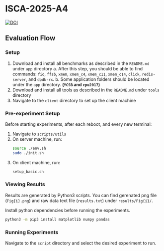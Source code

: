 # ISCA-2025-A4

[![DOI](https://zenodo.org/badge/955433674.svg)](https://doi.org/10.5281/zenodo.15105163)

## Evaluation Flow

### Setup
1. Download and install all benchmarks as described in the `README.md` under `app` directory
   a. After this step, you should be able to find commands: `fio`, `ffsb`, `xmem`, `xmem_c4`, `xmem_c11`, `xmem_c14`, `click`, `redis-server`, and `dpdk-rx`.
   b. Some application folders should be located under the `app` directory. **(`YCSB` and `cpu2017`)**
3. Download and install all tools as described in the `README.md` under `tools` directory
4. Navigate to the `client` directory to set up the client machine

### Pre-experiment Setup
Before starting experiments, after each reboot, and every new terminal:
1. Navigate to `scripts/utils`
2. On server machine, run:
   ```bash
   source ./env.sh
   sudo ./init.sh
   ```
3. On client machine, run:
   ```bash
   setup_basic.sh
   ```

### Viewing Results

Results are generated by Python3 scripts. You can find gerenated png file (`Fig{i}.png`) and raw data text file (`results.txt`) under `results/Fig{i}/`.

Install python dependencies before running the experiments.

```bash
python3 -m pip3 install matplotlib numpy pandas
```

### Running Experiments
Navigate to the `script` directory and select the desired experiment to run.

